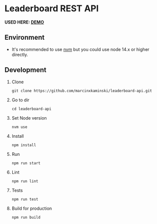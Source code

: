 # Leaderboard REST API

**USED HERE: [DEMO](https://marcinxkaminski.github.io/stay-alive-3d)**

## Environment

- It's recommended to use [nvm](https://github.com/nvm-sh/nvm) but you could use node 14.x or higher directly.

## Development

1. Clone

    ```
    git clone https://github.com/marcinxkaminski/leaderboard-api.git
    ```

2. Go to dir

    ```
    cd leaderboard-api
    ```

3. Set Node version

    ```
    nvm use
    ```

4. Install

    ```
    npm install
    ```

5. Run

    ```
    npm run start
    ```

6. Lint

    ```
    npm run lint
    ```

7. Tests

    ```
    npm run test
    ```

8. Build for production

    ```
    npm run build
    ```
